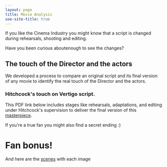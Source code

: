 ```yaml
---
layout: page
title: Movie Analysis
use-site-title: true
---
```


If you like the Cinema Industry you might know that a script is changed during rehearsals, shooting and editing.

Have you been curious aboutenough to see the changes?

## The touch of the Director and the actors
We  developed a process to compare an original script and its final version of any movie to identify the real touch of the Director and the actors.

### Hitchcock's touch on Vertigo script. 
This PDF link below includes stages like rehearsals, adaptations, and editing under Hitchcock's supervision to deliver the final version of this [masterpiece](../img/vertigo_script_to_play.pdf/).

If you're a true fan you might also find a secret ending :)

# Fan bonus!
And here are the [scenes](../img/vertigo_scenes.pdf/) with each image